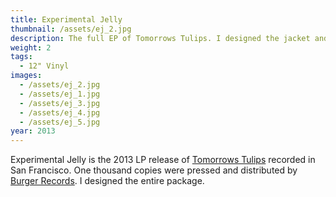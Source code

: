 ```yaml
---
title: Experimental Jelly
thumbnail: /assets/ej_2.jpg
description: The full EP of Tomorrows Tulips. I designed the jacket and inlet.
weight: 2
tags:
  - 12" Vinyl
images:
  - /assets/ej_2.jpg
  - /assets/ej_1.jpg
  - /assets/ej_3.jpg
  - /assets/ej_4.jpg
  - /assets/ej_5.jpg
year: 2013
---
```

Experimental Jelly is the 2013 LP release of [Tomorrows Tulips](http://experimentaljelly.com) recorded in San Francisco. One thousand copies were pressed and distributed by [Burger Records](http://www.burgerrecords.org/). I designed the entire package.

